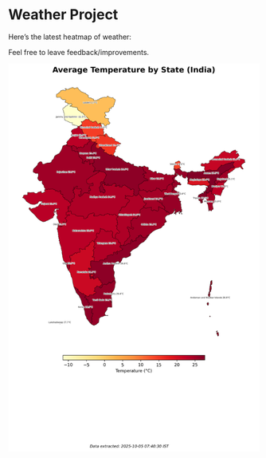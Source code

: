 # Weather Project

Here’s the latest heatmap of weather:

Feel free to leave feedback/improvements.

![India Heatmap](docs/assets/india_heatmap.png?v=E1D398)

